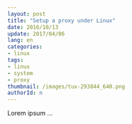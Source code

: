```yaml
---
layout: post
title: "Setup a proxy under Linux"
date: 2016/10/13
update: 2017/04/06
lang: en
categories:
- linux
tags:
- linux
- system
- proxy
thumbnail: /images/tux-293844_640.png
authorId: n
---
```

Lorem ipsum ...
